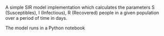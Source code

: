 A simple SIR model implementation which calculates the parameters S (Susceptibles), I (Infectious), R (Recovered) people in a given population over a period of time in days.

The model runs in a Python notebook
